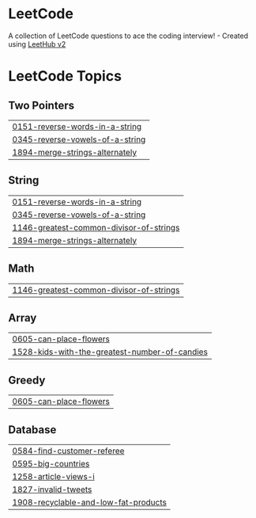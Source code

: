 # LeetCode
A collection of LeetCode questions to ace the coding interview! - Created using [LeetHub v2](https://github.com/arunbhardwaj/LeetHub-2.0)

<!---LeetCode Topics Start-->
# LeetCode Topics
## Two Pointers
|  |
| ------- |
| [0151-reverse-words-in-a-string](https://github.com/MadhumithaSekamuri/LeetCode/tree/master/0151-reverse-words-in-a-string) |
| [0345-reverse-vowels-of-a-string](https://github.com/MadhumithaSekamuri/LeetCode/tree/master/0345-reverse-vowels-of-a-string) |
| [1894-merge-strings-alternately](https://github.com/MadhumithaSekamuri/LeetCode/tree/master/1894-merge-strings-alternately) |
## String
|  |
| ------- |
| [0151-reverse-words-in-a-string](https://github.com/MadhumithaSekamuri/LeetCode/tree/master/0151-reverse-words-in-a-string) |
| [0345-reverse-vowels-of-a-string](https://github.com/MadhumithaSekamuri/LeetCode/tree/master/0345-reverse-vowels-of-a-string) |
| [1146-greatest-common-divisor-of-strings](https://github.com/MadhumithaSekamuri/LeetCode/tree/master/1146-greatest-common-divisor-of-strings) |
| [1894-merge-strings-alternately](https://github.com/MadhumithaSekamuri/LeetCode/tree/master/1894-merge-strings-alternately) |
## Math
|  |
| ------- |
| [1146-greatest-common-divisor-of-strings](https://github.com/MadhumithaSekamuri/LeetCode/tree/master/1146-greatest-common-divisor-of-strings) |
## Array
|  |
| ------- |
| [0605-can-place-flowers](https://github.com/MadhumithaSekamuri/LeetCode/tree/master/0605-can-place-flowers) |
| [1528-kids-with-the-greatest-number-of-candies](https://github.com/MadhumithaSekamuri/LeetCode/tree/master/1528-kids-with-the-greatest-number-of-candies) |
## Greedy
|  |
| ------- |
| [0605-can-place-flowers](https://github.com/MadhumithaSekamuri/LeetCode/tree/master/0605-can-place-flowers) |
## Database
|  |
| ------- |
| [0584-find-customer-referee](https://github.com/MadhumithaSekamuri/LeetCode/tree/master/0584-find-customer-referee) |
| [0595-big-countries](https://github.com/MadhumithaSekamuri/LeetCode/tree/master/0595-big-countries) |
| [1258-article-views-i](https://github.com/MadhumithaSekamuri/LeetCode/tree/master/1258-article-views-i) |
| [1827-invalid-tweets](https://github.com/MadhumithaSekamuri/LeetCode/tree/master/1827-invalid-tweets) |
| [1908-recyclable-and-low-fat-products](https://github.com/MadhumithaSekamuri/LeetCode/tree/master/1908-recyclable-and-low-fat-products) |
<!---LeetCode Topics End-->